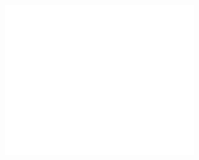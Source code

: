 <div align="center">
	<br>
		<img src="img.svg" width="800" height="400" alt="GewoonJevon">
	<br>
</div>
